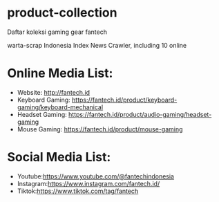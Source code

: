 # product-collection
Daftar koleksi gaming gear fantech

warta-scrap
Indonesia Index News Crawler, including 10 online

# Online Media List:
- Website: http://fantech.id
- Keyboard Gaming: https://fantech.id/product/keyboard-gaming/keyboard-mechanical
- Headset Gaming: https://fantech.id/product/audio-gaming/headset-gaming
- Mouse Gaming: https://fantech.id/product/mouse-gaming

# Social Media List:
- Youtube:https://www.youtube.com/@fantechindonesia
- Instagram:https://www.instagram.com/fantech.id/
- Tiktok:https://www.tiktok.com/tag/fantech
